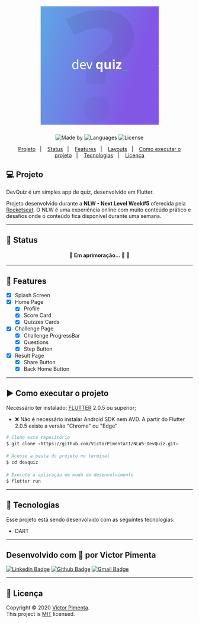 <h1 align="center">
  <img alt="DevQuiz" title="DevQuiz" src="/assets/images/DevQuiz.png" />
</h1>

<p align="center">
  <img alt="Made by" src="https://img.shields.io/badge/Made%20by-Victor%20Pimenta-%238257E5?style=plastic"/>
  <img alt="Languages" src="https://img.shields.io/github/languages/count/VictorPimentaTI/NLW5-DevQuiz?color=57B6E5&style=plastic"/>
  <img alt="License" src="https://img.shields.io/github/license/VictorPimentaTI/NLW5-DevQuiz?color=%238257E5&style=plastic"/>
</p>

<p align="center">
  <a href="#computer-projeto">Projeto</a>&nbsp;&nbsp;&nbsp;|&nbsp;&nbsp;&nbsp;
  <a href="#triangular_ruler-status">Status</a>&nbsp;&nbsp;&nbsp;|&nbsp;&nbsp;&nbsp;
  <a href="#memo-features">Features</a>&nbsp;&nbsp;&nbsp;|&nbsp;&nbsp;&nbsp;
  <a href="#camera-layouts">Layouts</a>&nbsp;&nbsp;&nbsp;|&nbsp;&nbsp;&nbsp;
  <a href="#arrow_forward-como-executar-o-projeto">Como executar o projeto</a>&nbsp;&nbsp;&nbsp;|&nbsp;&nbsp;&nbsp;
  <a href="#-tecnologias">Tecnologias</a>&nbsp;&nbsp;&nbsp;|&nbsp;&nbsp;&nbsp;
  <a href="#page_facing_up-licença">Licença</a>
</p>

## :computer: Projeto

DevQuiz é um simples app de quiz, desenvolvido em Flutter.

Projeto desenvolvido durante a **NLW - Next Level Week#5** oferecida pela [Rocketseat](https://www.rocketseat.com.br).
O NLW é uma experiência online com muito conteúdo prático e desafios onde o conteúdo fica disponível durante uma semana.

---
## :triangular_ruler: **Status**

<h4 align="center"> 
	🚧  Em aprimoração... 🚀 🚧
</h4>

---
## :memo: **Features**
- [x] Splash Screen
- [x] Home Page
  - [x] Profile
  - [x] Score Card
  - [x] Quizzes Cards
- [x] Challenge Page
  - [x] Challenge ProgressBar
  - [x] Questions
  - [x] Step Button
- [x] Result Page
  - [x] Share Button
  - [x] Back Home Button

---
## :arrow_forward: **Como executar o projeto**

Necessário ter instalado:
[FLUTTER](https://flutter.dev/docs/get-started/install) 2.0.5 ou superior;
- ❌ Não é necessário instalar Android SDK nem AVD. A partir do Flutter 2.0.5 existe a versão "Chrome" ou "Edge"

```bash
# Clone este repositório
$ git clone <https://github.com/VictorPimentaTI/NLW5-DevQuiz.git>

# Acesse a pasta do projeto no terminal
$ cd devquiz

# Execute a aplicação em modo de desenvolvimento
$ flutter run

```

---
## 🚀 **Tecnologias**

Esse projeto está sendo desenvolvido com as seguintes tecnologias:

- DART

---

## Desenvolvido com :purple_heart: por Victor Pimenta

[![Linkedin Badge](https://img.shields.io/badge/Victor_Pimenta-blue?style=plastic&logo=Linkedin&logoColor=white&link=https://www.linkedin.com/in/victor-jos%C3%A9-pimenta)](https://www.linkedin.com/in/victor-jos%C3%A9-pimenta)
[![Github Badge](https://img.shields.io/badge/Victor_Pimenta-grey?style=plastic&logo=Github&logoColor=white&link=https://github.com/VictorPimentaTI)](https://github.com/VictorPimentaTI)
[![Gmail Badge](https://img.shields.io/badge/victorpimenta.ti@gmail.com-c14438?style=plastic&logo=Gmail&logoColor=white&link=mailto:victorpimenta.ti@gmail.com)](mailto:victorpimenta.ti@gmail.com)

---

## :page_facing_up: **Licença**

Copyright © 2020 [Victor Pimenta](https://github.com/VictorPimentaTI).<br />
This project is [MIT](./LICENSE) licensed.
